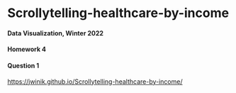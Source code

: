 # Scrollytelling-healthcare-by-income

#### Data Visualization, Winter 2022
#### Homework 4
#### Question 1

https://jwinik.github.io/Scrollytelling-healthcare-by-income/
